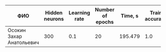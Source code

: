 | ФИО | Hidden neurons| Learning rate | Number of epochs | Time, s |Train accuracy | Test accuracy |
|-|-|-|-|-|-|-|
| Осокин Захар Анатольевич | 300 | 0.1 | 20 | 195.479 | 1.0 | 0.98 |